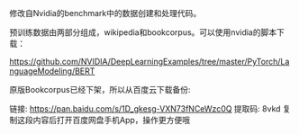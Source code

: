 修改自Nvidia的benchmark中的数据创建和处理代码。

预训练数据由两部分组成，wikipedia和bookcorpus。可以使用nvidia的脚本下载：

https://github.com/NVIDIA/DeepLearningExamples/tree/master/PyTorch/LanguageModeling/BERT

原版Bookcorpus已经下架，所以从百度云下载备份:

链接: https://pan.baidu.com/s/1D_gkesg-VXN73fNCeWzc0Q 提取码: 8vkd 复制这段内容后打开百度网盘手机App，操作更方便哦



